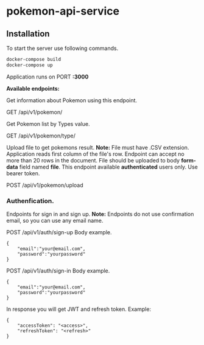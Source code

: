 # pokemon-api-service

## Installation

To start the server use following commands.

```sh
docker-compose build
docker-compose up
```

Application runs on PORT **:3000**

**Available endpoints:**

Get information about Pokemon using this endpoint.

GET /api/v1/pokemon/<pokemon name or id>

Get Pokemon list by Types value.

GET /api/v1/pokemon/type/<type id or name>

Upload file to get pokemons result. 
**Note:** File must have .CSV extension. Application reads first column of the file's row. Endpoint can accept no more than 20 rows in the document.
File should be uploaded to body **form-data** field named **file**. 
This endpoint available **authenticated** users only. Use bearer token.

POST /api/v1/pokemon/upload

### Authenfication.

Endpoints for sign in and sign up. 
**Note:** Endpoints do not use confirmation email, so you can use any email name.

POST /api/v1/auth/sign-up
Body example.
```
{
    "email":"your@email.com",
    "password":"yourpassword"
}
```

POST /api/v1/auth/sign-in
Body example.
```
{
    "email":"your@email.com",
    "password":"yourpassword"
}
```
In response you will get JWT and refresh token. 
Example:
```
{
    "accessToken": "<access>",
    "refreshToken": "<refresh>"
}
```
